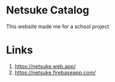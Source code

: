 # Netsuke Catalog

This website made me for a school project

# Links

1. https://netsuke.web.app/
2. https://netsuke.firebaseapp.com/
